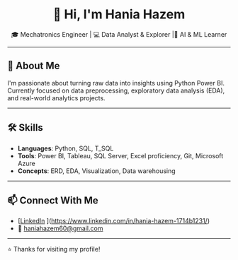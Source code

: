 <h1 align="center">👋 Hi, I'm Hania Hazem</h1>

<p align="center">
🎓 Mechatronics Engineer | 💻 Data Analyst & Explorer |🧠 AI & ML Learner
</p>

---

## 🚀 About Me

I'm passionate about turning raw data into insights using Python Power BI.  
Currently focused on data preprocessing, exploratory data analysis (EDA), and real-world analytics projects.

---


## 🛠️ Skills

- **Languages**: Python, SQL, T_SQL
- **Tools**: Power BI, Tableau, SQL Server, Excel proficiency, Git, Microsoft Azure  
- **Concepts**: ERD, EDA, Visualization, Data warehousing

---

## 📫 Connect With Me

- [[LinkedIn](https://linkedin.com/in/your-profile)  ](https://www.linkedin.com/in/hania-hazem-1714b1231/)
- 📧 haniahazem60@gmail.com

---

⭐ Thanks for visiting my profile!
